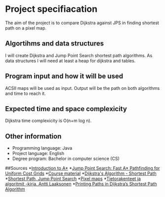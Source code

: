 # Project specifiacation

The aim of the project is to compare Dijkstra against JPS in finding shortest path on a pixel map.

## Algortihms and data structures
I will create Dijkstra and Jump Point Search shortest path algorithms. As data structures I will need at least a heap for dijkstra and tables.   

## Program input and how it will be used
ACSII maps will be used as input. Output will be the path on both algorithms and time to reach it.  

## Expected time and space complexicity
Dijkstra time complexicity is O(n+m log n). 

## Other information
* Programming language: Java 
* Project language: English
* Degree program: Bachelor in computer science (CS)


##Sources
*[Introduction to A*](http://theory.stanford.edu/~amitp/GameProgramming/AStarComparison.html)
*[Jump Point Search: Fast A* Pathfinding for Uniform Cost Grids](https://www.gamedev.net/tutorials/programming/artificial-intelligence/jump-point-search-fast-a-pathfinding-for-uniform-cost-grids-r4220/)
*[Course material](https://tiralabra.github.io/2021_loppukesa/en/)
*[Dijkstra's Algorithm - Shortest Path](https://www.gamedev.net/tutorials/programming/artificial-intelligence/dijkstras-algorithm-shortest-path-r3872/)
*[Shortest Path, Jump Point Search](https://harablog.wordpress.com/2011/09/07/jump-point-search/#screenshots)
*[Pixel maps](https://www.movingai.com/benchmarks/street/index.html)
*[Tietorakenteet ja algoritmit -kirja, Antti Laaksonen](https://www.cs.helsinki.fi/u/ahslaaks/tirakirja/)
*[Printing Paths in Dijkstra’s Shortest Path Algorithm](https://www.geeksforgeeks.org/printing-paths-dijkstras-shortest-path-algorithm/)
